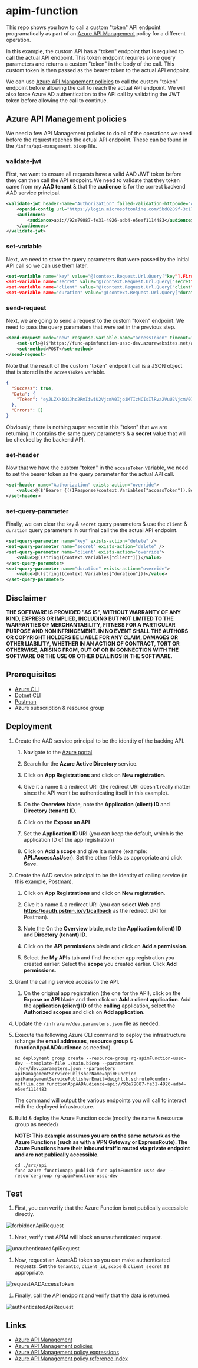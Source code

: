 # apim-function

This repo shows you how to call a custom "token" API endpoint programatically as part of an [Azure API Management](https://docs.microsoft.com/en-us/azure/api-management/api-management-key-concepts) policy for a different operation.

In this example, the custom API has a "token" endpoint that is required to call the actual API endpoint. This token endpoint requires some query parameters and returns a custom "token" in the body of the call. This custom token is then passed as the bearer token to the actual API endpoint.

We can use [Azure API Management policies](https://docs.microsoft.com/en-us/azure/api-management/api-management-howto-policies) to call the custom "token" endpoint before allowing the call to reach the actual API endpoint. We will also force Azure AD authentication to the API call by validating the JWT token before allowing the call to continue.

## Azure API Management policies

We need a few API Management policies to do all of the operations we need before the request reaches the actual API endpoint. These can be found in the `/infra/api-management.bicep` file.

### validate-jwt

First, we want to ensure all requests have a valid AAD JWT token before they can then call the API endpoint. We need to validate that they token came from my **AAD tenant** & that the **audience** is for the correct backend AAD service principal.

```xml
<validate-jwt header-name="Authorization" failed-validation-httpcode="401" failed-validation-error-message="Unauthorized. Access token is missing or invalid.">
    <openid-config url="https://login.microsoftonline.com/5bd0289f-3c17-4315-96eb-0e2116fa49fc/.well-known/openid-configuration" />
    <audiences>
        <audience>api://92e79087-fe31-4926-adb4-e5eef1114483</audience>
    </audiences>
</validate-jwt>
```

### set-variable

Next, we need to store the query parameters that were passed by the initial API call so we can use them later.

```xml
<set-variable name="key" value="@(context.Request.Url.Query["key"].First())" />
<set-variable name="secret" value="@(context.Request.Url.Query["secret"].First())" />
<set-variable name="client" value="@(context.Request.Url.Query["client"].First())" />
<set-variable name="duration" value="@(context.Request.Url.Query["duration"].First())" />
```

### send-request

Next, we are going to send a request to the custom "token" endpoint. We need to pass the query parameters that were set in the previous step.

```xml
<send-request mode="new" response-variable-name="accessToken" timeout="20" ignore-error="true">
    <set-url>@($"https://func-apimfunction-ussc-dev.azurewebsites.net/api/token?key={context.Variables["key"]}&secret={context.Variables["secret"]}&client={context.Variables["client"]}&duration={context.Variables["duration"]}")</set-url>
    <set-method>POST</set-method>
</send-request>
```

Note that the result of the custom "token" endpoint call is a JSON object that is stored in the `accessToken` variable.

```json
{
  "Success": true,
  "Data": {
    "Token": "eyJLZXkiOiJhc2RmIiwiU2VjcmV0IjoiMTIzNCIsIlRva2VuU2VjcmV0IjoiYWJjMTIzIn0="
  },
  "Errors": []
}
```

Obviously, there is nothing super secret in this "token" that we are returning. It contains the same query parameters & a **secret** value that will be checked by the backend API.

### set-header

Now that we have the custom "token" in the `accessToken` variable, we need to set the bearer token as the query parameter for the actual API call.

```xml
<set-header name="Authorization" exists-action="override">
    <value>@($"Bearer {((IResponse)context.Variables["accessToken"]).Body.As<JObject>(preserveContent: true)["Data"]["Token"]}")</value>
</set-header>
```

### set-query-parameter

Finally, we can clear the `key` & `secret` query parameters & use the `client` & `duration` query parameters in our final call the the actual API endpoint.

```xml
<set-query-parameter name="key" exists-action="delete" />
<set-query-parameter name="secret" exists-action="delete" />
<set-query-parameter name="client" exists-action="override">
    <value>@((string)(context.Variables["client"]))</value>
</set-query-parameter>
<set-query-parameter name="duration" exists-action="override">
    <value>@((string)(context.Variables["duration"]))</value>
</set-query-parameter>
```

## Disclaimer

**THE SOFTWARE IS PROVIDED "AS IS", WITHOUT WARRANTY OF ANY KIND, EXPRESS OR IMPLIED, INCLUDING BUT NOT LIMITED TO THE WARRANTIES OF MERCHANTABILITY, FITNESS FOR A PARTICULAR PURPOSE AND NONINFRINGEMENT. IN NO EVENT SHALL THE AUTHORS OR COPYRIGHT HOLDERS BE LIABLE FOR ANY CLAIM, DAMAGES OR OTHER LIABILITY, WHETHER IN AN ACTION OF CONTRACT, TORT OR OTHERWISE, ARISING FROM, OUT OF OR IN CONNECTION WITH THE SOFTWARE OR THE USE OR OTHER DEALINGS IN THE SOFTWARE.**

## Prerequisites

- [Azure CLI](https://docs.microsoft.com/en-us/cli/azure/install-azure-cli)
- [Dotnet CLI](https://docs.microsoft.com/en-us/dotnet/core/tools/)
- [Postman](https://postman.com/)
- Azure subscription & resource group

## Deployment

1.  Create the AAD service principal to be the identity of the backing API.

    1.  Navigate to the [Azure portal](https://portal.azure.com)

    1.  Search for the **Azure Active Directory** service.

    1.  Click on **App Registrations** and click on **New registration**.

    1.  Give it a name & a redirect URI (the redirect URI doesn't really matter since the API won't be authenticating itself in this example).

    1.  On the **Overview** blade, note the **Application (client) ID** and **Directory (tenant) ID**.

    1.  Click on the **Expose an API**

    1.  Set the **Application ID URI** (you can keep the default, which is the application ID of the app registration)

    1.  Click on **Add a scope** and give it a name (example: **API.AccessAsUser**). Set the other fields as appropriate and click **Save**.

1.  Create the AAD service principal to be the identity of calling service (in this example, Postman).

    1.  Click on **App Registrations** and click on **New registration**.

    1.  Give it a name & a redirect URI (you can select **Web** and **https://oauth.pstmn.io/v1/callback** as the redirect URI for Postman).

    1.  Note the On the **Overview** blade, note the **Application (client) ID** and **Directory (tenant) ID**.

    1.  Click on the **API permissions** blade and click on **Add a permission**.

    1.  Select the **My APIs** tab and find the other app registration you created earlier. Select the **scope** you created earlier. Click **Add permissions**.

1.  Grant the calling service access to the API.

    1.  On the original app registration (the one for the API), click on the **Expose an API** blade and then click on **Add a client application**. Add the **application (client) ID** of the **calling** application, select the **Authorized scopes** and click on **Add application**.

1.  Update the `/infra/env/dev.parameters.json` file as needed.

1.  Execute the following Azure CLI command to deploy the infrastructure (change the **email addresses**, **resource group** & **functionAppAADAudience** as needed).

    ```shell
    az deployment group create --resource-group rg-apimFunction-ussc-dev --template-file ./main.bicep --parameters ./env/dev.parameters.json --parameters apiManagementServicePublisherName=apimFunction apiManagementServicePublisherEmail=dwight.k.schrute@dunder-mifflin.com functionAppAADAudience=api://92e79087-fe31-4926-adb4-e5eef1114483
    ```

    The command will output the various endpoints you will call to interact with the deployed infrastructure.

1.  Build & deploy the Azure Function code (modify the name & resource group as needed)

    **NOTE: This example assumes you are on the same network as the Azure Functions (such as with a VPN Gateway or ExpressRoute). The Azure Functions have their inbound traffic routed via private endpoint and are not publically accessible.**

    ```shell
    cd ./src/api
    func azure functionapp publish func-apimFunction-ussc-dev --resource-group rg-apimFunction-ussc-dev
    ```

## Test

1.  First, you can verify that the Azure Function is not publically accessible directly.

![forbiddenApiRequest](./.img/forbiddenApiRequest.png)

1.  Next, verify that APIM will block an unauthenticated request.

![unauthenticatedApiRequest](./.img/unauthenticatedApiRequest.png)

1.  Now, request an AzureAD token so you can make authenticated requests. Set the `tenantId`, `client_id`, `scope` & `client_secret` as appropriate.

![requestAADAccessToken](./.img/requestAADAccessToken.png)

1.  Finally, call the API endpoint and verify that the data is returned.

![authenticatedApiRequest](./.img/authenticatedApiRequest.png)

## Links

- [Azure API Management](https://docs.microsoft.com/en-us/azure/api-management/overview)
- [Azure API Management policies](https://docs.microsoft.com/en-us/azure/api-management/api-management-howto-policies)
- [Azure API Management policy expressions](https://docs.microsoft.com/en-us/azure/api-management/api-management-policy-expressions)
- [Azure API Management policy reference index](https://docs.microsoft.com/en-us/azure/api-management/api-management-policies)
